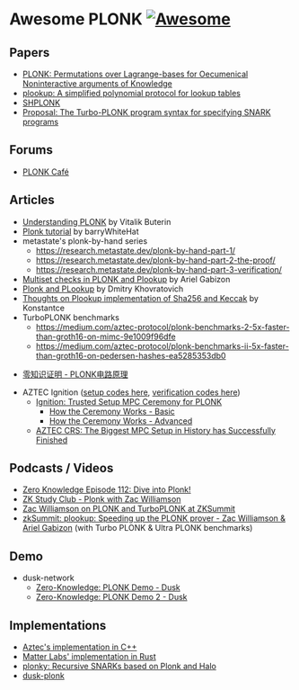 # Awesome PLONK [![Awesome](https://cdn.rawgit.com/sindresorhus/awesome/d7305f38d29fed78fa85652e3a63e154dd8e8829/media/badge.svg)](https://github.com/sindresorhus/awesome)

## Papers

+ [PLONK: Permutations over Lagrange-bases for Oecumenical Noninteractive arguments of Knowledge](https://eprint.iacr.org/2019/953.pdf)
+ [plookup: A simplified polynomial protocol for lookup tables](https://eprint.iacr.org/2020/315.pdf)
+ [SHPLONK](https://eprint.iacr.org/2020/081.pdf)
+ [Proposal: The Turbo-PLONK program syntax for specifying SNARK programs](https://docs.zkproof.org/pages/standards/accepted-workshop3/proposal-turbo_plonk.pdf)

## Forums
+ [PLONK Café](https://www.plonk.cafe/)

## Articles
+ [Understanding PLONK](https://vitalik.ca/general/2019/09/22/plonk.html) by Vitalik Buterin
+ [Plonk tutorial](https://github.com/barryWhiteHat/plonk_tutorial) by barryWhiteHat
+ metastate's plonk-by-hand series
    * https://research.metastate.dev/plonk-by-hand-part-1/
    * https://research.metastate.dev/plonk-by-hand-part-2-the-proof/
    * https://research.metastate.dev/plonk-by-hand-part-3-verification/
+ [Multiset checks in PLONK and Plookup](https://hackmd.io/@XYwo0oEXTEGRpej1SQVMlg/ByFgSDA7D) by Ariel Gabizon
+ [Plonk and PLookup](https://hackmd.io/@7dpNYqjKQGeYC7wMlPxHtQ/BJpNmNW0L) by Dmitry Khovratovich
+ [Thoughts on Plookup implementation of Sha256 and Keccak](https://hackmd.io/xfgP5_uMTZyaEJJG4EJoRQ?view) by Konstantce
+ TurboPLONK benchmarks
   + https://medium.com/aztec-protocol/plonk-benchmarks-2-5x-faster-than-groth16-on-mimc-9e1009f96dfe
   + https://medium.com/aztec-protocol/plonk-benchmarks-ii-5x-faster-than-groth16-on-pedersen-hashes-ea5285353db0
- [零知识证明 - PLONK电路原理](https://mp.weixin.qq.com/s?__biz=MzU5MzMxNTk2Nw==&mid=2247487338&idx=1&sn=2472fd94ded768157a82f8afb1b046fb)
+ AZTEC Ignition ([setup codes here](https://github.com/AztecProtocol/Setup), [verification codes here](https://github.com/AztecProtocol/ignition-verification))
    + [Ignition: Trusted Setup MPC Ceremony for PLONK](https://medium.com/aztec-protocol/aztec-announcing-our-ignition-ceremony-757850264cfe)
        * [How the Ceremony Works - Basic](https://medium.com/aztec-protocol/aztec-how-the-ceremony-works-5c23a54e2dd9)
        * [How the Ceremony Works - Advanced](https://medium.com/aztec-protocol/aztec-how-the-ceremony-works-9f021cf190d0)
    + [AZTEC CRS: The Biggest MPC Setup in History has Successfully Finished](https://medium.com/aztec-protocol/aztec-crs-the-biggest-mpc-setup-in-history-has-successfully-finished-74c6909cd0c4)

## Podcasts / Videos
+ [Zero Knowledge Episode 112: Dive into Plonk!](https://www.zeroknowledge.fm/112)
+ [ZK Study Club - Plonk with Zac Williamson](https://youtu.be/NqrVcDuQ8hM)
+ [Zac Williamson on PLONK and TurboPLONK at ZKSummit](https://youtu.be/ty-LZf0YCK0)
+ [zkSummit: plookup: Speeding up the PLONK prover - Zac Williamson & Ariel Gabizon](https://youtu.be/Vdlc1CmRYRY) (with Turbo PLONK & Ultra PLONK benchmarks)

## Demo
+ dusk-network
    + [Zero-Knowledge: PLONK Demo - Dusk](https://dusk.network/news/zero-knowledge-plonk-demo)
    + [Zero-Knowledge: PLONK Demo 2 - Dusk](https://dusk.network/news/zero-knowledge-plonk-demo-2)

## Implementations
+ [Aztec's implementation in C++](https://github.com/AztecProtocol/barretenberg/tree/master/barretenberg/src/aztec/plonk)
+ [Matter Labs' implementation in Rust](https://github.com/matter-labs/bellman/tree/plonk_release/src/plonk)
+ [plonky: Recursive SNARKs based on Plonk and Halo](https://github.com/mir-protocol/plonky)
+ [dusk-plonk](https://github.com/dusk-network/plonk)
